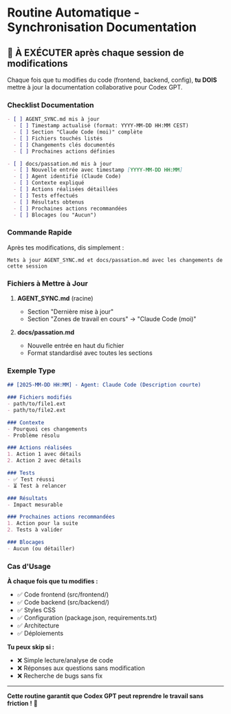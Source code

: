 # Routine Automatique - Synchronisation Documentation

## 🔄 À EXÉCUTER après chaque session de modifications

Chaque fois que tu modifies du code (frontend, backend, config), **tu DOIS** mettre à jour la documentation collaborative pour Codex GPT.

### Checklist Documentation

```markdown
- [ ] AGENT_SYNC.md mis à jour
  - [ ] Timestamp actualisé (format: YYYY-MM-DD HH:MM CEST)
  - [ ] Section "Claude Code (moi)" complète
  - [ ] Fichiers touchés listés
  - [ ] Changements clés documentés
  - [ ] Prochaines actions définies

- [ ] docs/passation.md mis à jour
  - [ ] Nouvelle entrée avec timestamp [YYYY-MM-DD HH:MM]
  - [ ] Agent identifié (Claude Code)
  - [ ] Contexte expliqué
  - [ ] Actions réalisées détaillées
  - [ ] Tests effectués
  - [ ] Résultats obtenus
  - [ ] Prochaines actions recommandées
  - [ ] Blocages (ou "Aucun")
```

### Commande Rapide

Après tes modifications, dis simplement :

```
Mets à jour AGENT_SYNC.md et docs/passation.md avec les changements de cette session
```

### Fichiers à Mettre à Jour

1. **AGENT_SYNC.md** (racine)
   - Section "Dernière mise à jour"
   - Section "Zones de travail en cours" → "Claude Code (moi)"

2. **docs/passation.md**
   - Nouvelle entrée en haut du fichier
   - Format standardisé avec toutes les sections

### Exemple Type

```markdown
## [2025-MM-DD HH:MM] - Agent: Claude Code (Description courte)

### Fichiers modifiés
- path/to/file1.ext
- path/to/file2.ext

### Contexte
- Pourquoi ces changements
- Problème résolu

### Actions réalisées
1. Action 1 avec détails
2. Action 2 avec détails

### Tests
- ✅ Test réussi
- ⏳ Test à relancer

### Résultats
- Impact mesurable

### Prochaines actions recommandées
1. Action pour la suite
2. Tests à valider

### Blocages
- Aucun (ou détailler)
```

### Cas d'Usage

**À chaque fois que tu modifies :**
- ✅ Code frontend (src/frontend/)
- ✅ Code backend (src/backend/)
- ✅ Styles CSS
- ✅ Configuration (package.json, requirements.txt)
- ✅ Architecture
- ✅ Déploiements

**Tu peux skip si :**
- ❌ Simple lecture/analyse de code
- ❌ Réponses aux questions sans modification
- ❌ Recherche de bugs sans fix

---

**Cette routine garantit que Codex GPT peut reprendre le travail sans friction !** 🎯

